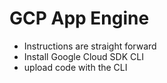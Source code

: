 # GCP App Engine
- Instructions are straight forward
- Install Google Cloud SDK CLI
- upload code with the CLI